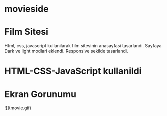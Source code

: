 # movieside

<h1> Film Sitesi </h1>

Html, css, javascript kullanilarak  film sitesinin anasayfasi tasarlandi. Sayfaya Dark ve light modlari eklendi. Responsive sekilde tasarlandi. 

<h1> HTML-CSS-JavaScript kullanildi </h1>

<h1> Ekran Gorunumu </h1>
![](movie.gif)
